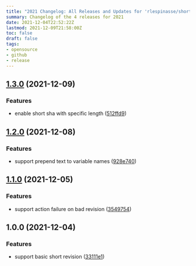 ```yaml
---
title: "2021 Changelog: All Releases and Updates for 'rlespinasse/shortify-git-revision'"
summary: Changelog of the 4 releases for 2021
date: 2021-12-04T22:52:22Z
lastmod: 2021-12-09T21:58:00Z
toc: false
draft: false
tags:
- opensource
- github
- release
---
```

## [1.3.0](https://github.com/rlespinasse/shortify-git-revision/compare/v1.2.0...v1.3.0) (2021-12-09)


### Features

* enable short sha with specific length ([512ffd9](https://github.com/rlespinasse/shortify-git-revision/commit/512ffd902347652b4022ac905ca857b54a58e506))



## [1.2.0](https://github.com/rlespinasse/shortify-git-revision/compare/v1.1.0...v1.2.0) (2021-12-08)


### Features

* support prepend text to variable names ([928e740](https://github.com/rlespinasse/shortify-git-revision/commit/928e740f908a71890567d3216b6722debc8a478a))



## [1.1.0](https://github.com/rlespinasse/shortify-git-revision/compare/v1.0.0...v1.1.0) (2021-12-05)


### Features

* support action failure on bad revision ([3549754](https://github.com/rlespinasse/shortify-git-revision/commit/3549754992c5049f34fe96e785c159543229edc8))



## 1.0.0 (2021-12-04)


### Features

* support basic short revision ([33111e1](https://github.com/rlespinasse/shortify-git-revision/commit/33111e11f33dae31da9ce5e45573004ff05a74dd))



